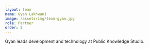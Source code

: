 ```yaml
---
layout: team
name: Gyan Lakhwani
image: /assets/img/team-gyan.jpg
role: Partner
order: 2
---
```


Gyan leads development and technology at Public Knowledge Studio. 